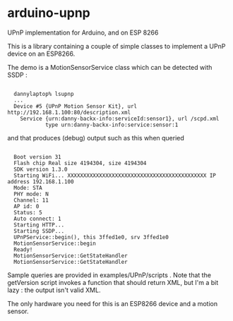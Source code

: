# arduino-upnp
UPnP implementation for Arduino, and on ESP 8266

This is a library containing a couple of simple classes to implement a UPnP device on an ESP8266.

The demo is a MotionSensorService class which can be detected with SSDP :
<pre><code>
  dannylaptop% lsupnp
  ...
  Device #5 {UPnP Motion Sensor Kit}, url http://192.168.1.100:80/description.xml
    Service {urn:danny-backx-info:serviceId:sensor1}, url /scpd.xml
            type urn:danny-backx-info:service:sensor:1
</code></pre>
and that produces (debug) output such as this when queried
<pre><code>
  Boot version 31
  Flash chip Real size 4194304, size 4194304
  SDK version 1.3.0
  Starting WiFi... XXXXXXXXXXXXXXXXXXXXXXXXXXXXXXXXXXXXXXXXXXXX IP address 192.168.1.100
  Mode: STA
  PHY mode: N
  Channel: 11
  AP id: 0
  Status: 5
  Auto connect: 1
  Starting HTTP...
  Starting SSDP...
  UPnPService::begin(), this 3ffed1e0, srv 3ffed1e0
  MotionSensorService::begin
  Ready!
  MotionSensorService::GetStateHandler
  MotionSensorService::GetStateHandler
</code></pre>

Sample queries are provided in examples/UPnP/scripts . Note that the getVersion script invokes a function that should return XML, but I'm a bit lazy : the output isn't valid XML.

The only hardware you need for this is an ESP8266 device and a motion sensor.
